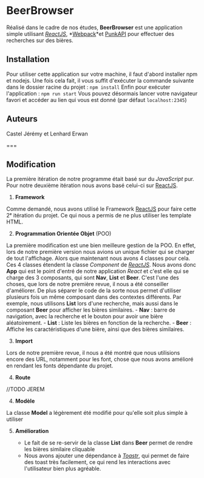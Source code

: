 # BeerBrowser

Réalisé dans le cadre de nos études, **BeerBrowser** est une application simple utilisant *[ReactJS](https://reactjs.org)*, *[Webpack](https://webpack.js.org/)*et [PunkAPI](https://punkapi.com/) pour effectuer des recherches sur des bières.

## Installation

Pour utiliser cette application sur votre machine, il faut d'abord installer npm et nodejs. Une fois cela fait, il vous suffit d'exécuter la commande suivante dans le dossier racine du projet :
`npm install`
Enfin pour exécuter l'application :
`npm run start`
Vous pouvez désormais lancer votre navigateur favori et accéder au lien qui vous est donné (par défaut `localhost:2345`)

## Auteurs

Castel Jérémy et Lenhard Erwan
  
===

## Modification

La première itération de notre programme était basé sur du *JavaScript* pur. Pour notre deuxième itération nous avons basé celui-ci sur [ReactJS](https://reactjs.org).

1. **Framework**

Comme demandé, nous avons utilisé le Framework [ReactJS](https://reactjs.org) pour faire cette 2ᵉ itération du projet. Ce qui nous a permis de ne plus utiliser les template HTML. 

2. **Programmation Orientée Objet** (POO)

La première modification est une bien meilleure gestion de la POO. En effet, lors de notre première version nous avions un unique fichier qui se charger de tout l'affichage. Alors que maintenant nous avons 4 classes pour cela. Ces 4 classes étendent la classe *Component* de *[ReactJS](https://reactjs.org)*. Nous avons donc **App** qui est le point d'entré de notre application *React* et c'est elle qui se charge des 3 composants, qui sont **Nav**, **List** et **Beer**. C'est l'une des choses, que lors de notre première revue, il nous a été conseiller d'améliorer. De plus séparer le code de la sorte nous permet d'utiliser plusieurs fois un même composant dans des contextes différents. Par exemple, nous utilisons **List** lors d'une recherche, mais aussi dans le composant **Beer** pour afficher les bières similaires.
	- **Nav** : barre de navigation, avec la recherche et le bouton pour avoir une bière aléatoirement.
	- **List** : Liste les bières en fonction de la recherche.
	- **Beer** : Affiche les caractéristiques d'une bière, ainsi que des bières similaires.

3. **Import**

Lors de notre première revue, il nous a été montré que nous utilisions encore des URL, notamment pour les font, chose que nous avons amélioré en rendant les fonts dépendante du projet.

4. **Route**

//TODO JEREM

4. **Modèle**

La classe **Model** a légèrement été modifié pour qu'elle soit plus simple à utiliser

5. **Amélioration**

	- Le fait de se re-servir de la classe **List** dans **Beer** permet de rendre les bières similaire cliquable 
	- Nous avons ajouter une dépendance à *[Toastr](https://github.com/CodeSeven/toastr)*, qui permet de faire des toast très facilement, ce qui rend les interactions avec l'utilisateur bien plus agréable.
